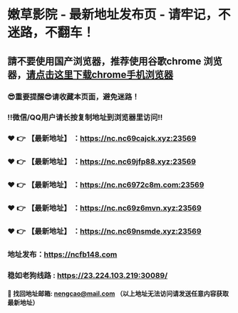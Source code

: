 # 嫩草影院 - 最新地址发布页 - 请牢记，不迷路，不翻车！

## 請不要使用国产浏览器，推荐使用谷歌chrome 浏览器，<a href = "https://www.google.cn/chrome/">请点击这里下载chrome手机浏览器</a>

### :sunglasses:重要提醒:sunglasses:请收藏本页面，避免迷路！
### ‼️微信/QQ用户请长按复制地址到浏览器里访问‼️

### :heart: :point_right: 【最新地址】 ：https://nc.nc69cajck.xyz:23569
### :heart: :point_right: 【最新地址】 ：https://nc.nc69jfp88.xyz:23569
### :heart: :point_right: 【最新地址】 ：https://nc.nc6972c8m.com:23569
### :heart: :point_right: 【最新地址】 ：https://nc.nc69z6mvn.xyz:23569
### :heart: :point_right: 【最新地址】 ：https://nc.nc69nsmde.xyz:23569

### 地址发布：https://ncfb148.com
### 稳如老狗线路 : https://23.224.103.219:30089/

#### :e-mail: __找回地址邮箱: nengcao@mail.com （以上地址无法访问请发送任意内容获取最新地址）__

